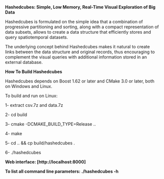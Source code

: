 **Hashedcubes: Simple, Low Memory, Real-Time Visual Exploration of Big Data**

Hashedcubes is formulated on the simple idea that a combination of progressive partitioning and sorting, along with a compact representation of data subsets, allows to create a data structure that efficiently stores and query spatiotemporal datasets.

The underlying concept behind Hashedcubes makes it natural to create links between the data structure and original records, thus encouraging to complement the visual queries with additional information stored in an external database.

**How To Build Hashedcubes**

Hashedcubes depends on Boost 1.62 or later and CMake 3.0 or later, both on Windows and Linux.

To build and run on Linux:

1- extract csv.7z and data.7z

2- cd build

3- cmake -DCMAKE_BUILD_TYPE=Release ..

4- make

5- cd .. && cp build/hashedcubes .

6- ./hashedcubes

__Web interface: [http://localhost:8000]__

__To list all command line parameters: ./hashedcubes -h__
